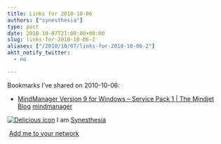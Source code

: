 ```yaml
---
title: Links for 2010-10-06
authors: ["synesthesia"]
type: post
date: 2010-10-07T21:00:00+00:00
slug: links-for-2010-10-06-2 
aliases: ["/2010/10/07/links-for-2010-10-06-2"]
aktt_notify_twitter:
  - no

---
```

Bookmarks I&#8217;ve shared on 2010-10-06:

  * [MindManager Version 9 for Windows &ndash; Service Pack 1 | The Mindjet Blog][1] 
    [mindmanager][2] </li> </ul> 
    
    <p class="deliciouslink">
      <a href="https://del.icio.us/synesthesia" title="See all my bookmarks on del.icio.us"><img src="https://www.synesthesia.co.uk/images/deliciousicon.jpg" alt="Delicious icon" /></a>&nbsp;I am <a href="https://del.icio.us/synesthesia" title="See all my bookmarks on del.icio.us">Synesthesia</a>
    </p>
    
    <p class="deliciouslink">
      <a href="https://del.icio.us/network?add=synesthesia" title="Add me to your del.icio.us network"><img src="https://www.synesthesia.co.uk/images/add.gif" alt="" /></a>&nbsp;<a href="https://del.icio.us/network?add=synesthesia" title="Add me to your del.icio.us network">Add me to your network</a>
    </p>

 [1]: https://blog.mindjet.com/2010/10/mindmanager-version-9-for-windows-service-pack-1
 [2]: https://delicious.com/synesthesia/mindmanager